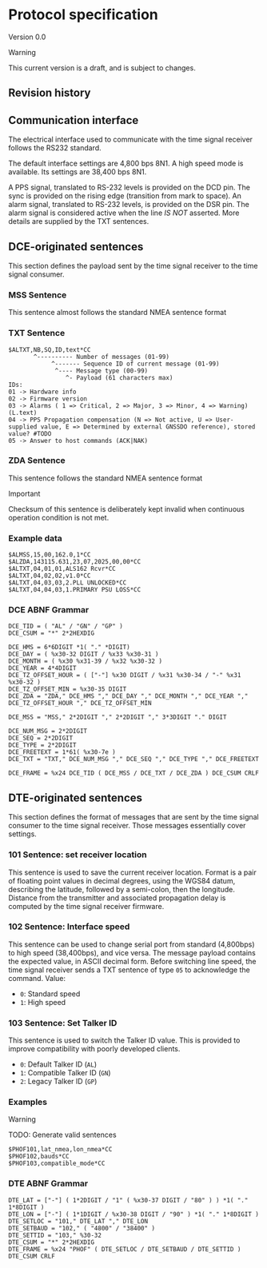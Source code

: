 # Protocol specification
Version 0.0
> [!WARNING]
> This current version is a draft, and is subject to changes.

## Revision history

## Communication interface
The electrical interface used to communicate with the time signal receiver follows the RS232 standard.

The default interface settings are 4,800 bps 8N1. 
A high speed mode is available. Its settings are 38,400 bps 8N1.

A PPS signal, translated to RS-232 levels is provided on the DCD pin. The sync is provided on the rising edge (transition from mark to space).
An alarm signal, translated to RS-232 levels, is provided on the DSR pin. The alarm signal is considered active when the line *IS NOT* asserted. More details are supplied by the TXT sentences.

## DCE-originated sentences
This section defines the payload sent by the time signal receiver to the time signal consumer.

### MSS Sentence
This sentence almost follows the standard NMEA sentence format


### TXT Sentence

```
$ALTXT,NB,SQ,ID,text*CC
       ^---------- Number of messages (01-99)
	        ^------- Sequence ID of current message (01-99)
             ^---- Message type (00-99)
                ^- Payload (61 characters max)
IDs: 
01 -> Hardware info
02 -> Firmware version
03 -> Alarms ( 1 => Critical, 2 => Major, 3 => Minor, 4 => Warning) (L.text)
04 -> PPS Propagation compensation (N => Not active, U => User-supplied value, E => Determined by external GNSSDO reference), stored value? #TODO
05 -> Answer to host commands (ACK|NAK)
```

### ZDA Sentence
This sentence follows the standard NMEA sentence format

> [!IMPORTANT]
> Checksum of this sentence is deliberately kept invalid when continuous operation condition is not met.

### Example data
```text
$ALMSS,15,00,162.0,1*CC
$ALZDA,143115.631,23,07,2025,00,00*CC
$ALTXT,04,01,01,ALS162 Rcvr*CC
$ALTXT,04,02,02,v1.0*CC
$ALTXT,04,03,03,2.PLL UNLOCKED*CC
$ALTXT,04,04,03,1.PRIMARY PSU LOSS*CC
```

### DCE ABNF Grammar

```abnf
DCE_TID = ( "AL" / "GN" / "GP" )
DCE_CSUM = "*" 2*2HEXDIG

DCE_HMS = 6*6DIGIT *1( "." *DIGIT)
DCE_DAY = ( %x30-32 DIGIT / %x33 %x30-31 )
DCE_MONTH = ( %x30 %x31-39 / %x32 %x30-32 )
DCE_YEAR = 4*4DIGIT
DCE_TZ_OFFSET_HOUR = ( ["-"] %x30 DIGIT / %x31 %x30-34 / "-" %x31 %x30-32 )
DCE_TZ_OFFSET_MIN = %x30-35 DIGIT
DCE_ZDA = "ZDA," DCE_HMS "," DCE_DAY "," DCE_MONTH "," DCE_YEAR "," DCE_TZ_OFFSET_HOUR "," DCE_TZ_OFFSET_MIN

DCE_MSS = "MSS," 2*2DIGIT "," 2*2DIGIT "," 3*3DIGIT "." DIGIT

DCE_NUM_MSG = 2*2DIGIT
DCE_SEQ = 2*2DIGIT
DCE_TYPE = 2*2DIGIT
DCE_FREETEXT = 1*61( %x30-7e )
DCE_TXT = "TXT," DCE_NUM_MSG "," DCE_SEQ "," DCE_TYPE "," DCE_FREETEXT

DCE_FRAME = %x24 DCE_TID ( DCE_MSS / DCE_TXT / DCE_ZDA ) DCE_CSUM CRLF
```

## DTE-originated sentences
This section defines the format of messages that are sent by the time signal consumer to the time signal receiver.
Those messages essentially cover settings.

### 101 Sentence: set receiver location
This sentence is used to save the current receiver location. 
Format is a pair of floating point values in decimal degrees, using the WGS84 datum, describing the latitude, followed by a semi-colon, then the longitude.
Distance from the transmitter and associated propagation delay is computed by the time signal receiver firmware.

### 102 Sentence: Interface speed
This sentence can be used to change serial port from standard (4,800bps) to high speed (38,400bps), and vice versa.
The message payload contains the expected value, in ASCII decimal form.
Before switching line speed, the time signal receiver sends a TXT sentence of type `05` to acknowledge the command.
Value:
  - `0`: Standard speed
  - `1`: High speed

### 103 Sentence: Set Talker ID
This sentence is used to switch the Talker ID value. 
This is provided to improve compatibility with poorly developed clients.
  - `0`: Default Talker ID (`AL`) 
  - `1`: Compatible Talker ID (`GN`)
  - `2`: Legacy Talker ID (`GP`)

### Examples
> [!WARNING]
> TODO: Generate valid sentences

```text
$PHOF101,lat_nmea,lon_nmea*CC
$PHOF102,bauds*CC
$PHOF103,compatible_mode*CC
```

### DTE ABNF Grammar
```abnf
DTE_LAT = ["-"] ( 1*2DIGIT / "1" ( %x30-37 DIGIT / "80" ) ) *1( "." 1*8DIGIT )
DTE_LON = ["-"] ( 1*1DIGIT / %x30-38 DIGIT / "90" ) *1( "." 1*8DIGIT )
DTE_SETLOC = "101," DTE_LAT "," DTE_LON
DTE_SETBAUD = "102," ( "4800" / "38400" )
DTE_SETTID = "103," %30-32
DTE_CSUM = "*" 2*2HEXDIG
DTE_FRAME = %x24 "PHOF" ( DTE_SETLOC / DTE_SETBAUD / DTE_SETTID ) DTE_CSUM CRLF
```
